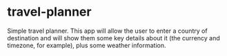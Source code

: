 # travel-planner
Simple travel planner. This app will allow the user to enter a country of destination and will show them some key details about it (the currency and timezone, for example), plus some weather information.
